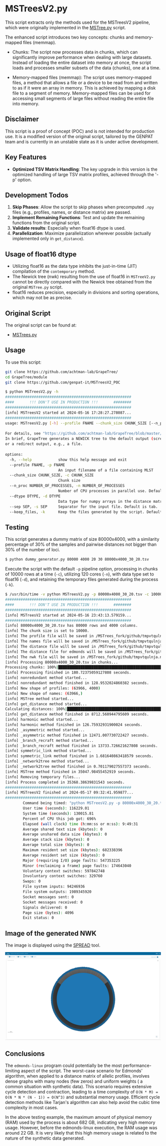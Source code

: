 # MSTreesV2.py

This script extracts only the methods used for the MSTreesV2 pipeline, which were originally implemented in the [MSTree.py](https://github.com/achtman-lab/GrapeTree/blob/master/module/MSTrees.py) script.

The enhanced script introduces two key concepts: chunks and memory-mapped files (memmap).

* Chunks: The script now processes data in chunks, which can significantly improve performance when dealing with large datasets. Instead of loading the entire dataset into memory at once, the script loads and processes smaller subsets of the data (chunks), one at a time.

* Memory-mapped files (memmap): The script uses memory-mapped files, a method that allows a file or a device to be read from and written to as if it were an array in memory. This is achieved by mapping a disk file to a segment of memory. Memory-mapped files can be used for accessing small segments of large files without reading the entire file into memory.

## Disclaimer
This script is a proof of concept (POC) and is not intended for production use. It is a modified version of the original script, tailored by the GENPAT team and is currently in an unstable state as it is under active development.

## Key Features
- **Optimized TSV Matrix Handling**: The key upgrade in this version is the optimized handling of large TSV matrix profiles, achieved through the '-p' option.

## Development Todos
1. **Skip Phases**: Allow the script to skip phases when precomputed `.npy` files (e.g., profiles, names, or distance matrix) are passed.
2. **Implement Remaining Functions**: Test and update the remaining functions from the original script.
3. **Validate results**: Especially when float16 dtype is used.
4. **Parallelization**: Maximize parallelization wherever possible (actually implemented only in `get_distance`).

## Usage of float16 dtype
* Utilizing float16 as the data type inhibits the just-in-time (JIT) compilation of the `contemporary` method.
* The Newick tree (nwk) resulting from the use of float16 in `MSTreeV2.py` cannot be directly compared with the Newick tree obtained from the original `MSTree.py` script.
* float16 reduces precision, especially in divisions and sorting operations, which may not be as precise.




## Original Script
The original script can be found at:
- [MSTrees.py](https://github.com/achtman-lab/GrapeTree/blob/master/module/MSTrees.py)

## Usage

To use this script:
```bash
git clone https://github.com/achtman-lab/GrapeTree/
cd GrapeTree/module
git clone https://github.com/genpat-it/MSTreesV2_POC
```

```bash
$ python MSTreesV2.py -h
#########################################################
####       !!! DON'T USE IN PRODUCTION !!!       ########
#########################################################
[info] MSTreesV2 started at 2024-05-16 17:28:27.278087...
#########################################################
usage: MSTreesV2.py [-h] --profile FNAME --chunk_size CHUNK_SIZE [--n_proc NUMBER_OF_PROCESSES] [--dtype DTYPE] [--sep SEP] [--keep_files]

For details, see "https://github.com/achtman-lab/GrapeTree/blob/master/README.md".
In brief, GrapeTree generates a NEWICK tree to the default output (screen) 
or a redirect output, e.g., a file. 

options:
  -h, --help            show this help message and exit
  --profile FNAME, -p FNAME
                        An input filename of a file containing MLST
  --chunk_size CHUNK_SIZE, -c CHUNK_SIZE
                        Chunk size
  --n_proc NUMBER_OF_PROCESSES, -n NUMBER_OF_PROCESSES
                        Number of CPU processes in parallel use. Default is half of available cores.
  --dtype DTYPE, -d DTYPE
                        Data type for numpy arrays in the distance matrix. Provide 16 for np.float16. Default is np.float32.
  --sep SEP, -s SEP     Separator for the input file. Default is tab.
  --keep_files, -k      Keep the files generated by the script. Default is True.
```

## Testing

This script generates a dummy matrix of size 80000x4000, with a similarity percentage of 30% of the samples and pairwise distances not bigger than 30% of the number of loci.

```bash
$ python dummy_generator.py 80000 4000 20 30 80000x4000_30_20.tsv
```

Execute the script with the default `-p` pipeline option, processing in chunks of 10000 rows at a time (`-c`), utilizing 120 cores (`-n`), with data type set to float16 (`-d`), and retaining the temporary files generated during the process (`-k`).

```bash
$ /usr/bin/time -v python MSTreesV2.py -p 80000x4000_30_20.tsv -c 10000 -n 150 -d 32
#########################################################
####       !!! DON'T USE IN PRODUCTION !!!       ########
#########################################################
[info] MSTreesV2 started at 2024-05-16 23:43:13.579159...
#########################################################
[info] 80000x4000_30_20.tsv has 80000 rows and 4000 columns.
[info] The chunk size is set to 10000.
[info] The profile file will be saved in /MSTrees_fork/github/tmpvtqulnja.prof.npy.
[info] The names file will be saved in /MSTrees_fork/github/tmpvtqulnja.names.npy.
[info] The distance file will be saved in /MSTrees_fork/github/tmpvtqulnja.dist.npy.
[info] The distance file for edmonds will be saved in /MSTrees_fork/github/tmpvtqulnja.dist.list
[info] The nwk file will be saved in /MSTrees_fork/github/tmpvtqulnja.nwk
[info] Processing 80000x4000_30_20.tsv in chunks...
Processing chunks: 100%|███████████████████████████████████████████████████████████████████████████████| 8/8 [02:54<00:00, 21.79s/it]
[info] Processing finished in 180.72375059127808 seconds.
[info] nonredundant method started...
[info] nonredundant method finished in 128.9532024860382 seconds.
[info] New shape of profiles: (63966, 4000)
[info] New shape of names: (63966,)
[info] MSTree method started...
[info] get_distance method started...
Calculating distances: 100%|█████████████████████████████████████████████████████████████████████| 150/150 [2:25:10<00:00, 58.07s/it]
[info] get_distance method finished in 8712.560944795609 seconds.
[info] harmonic method started...
[info] harmonic method finished in 126.75932931900024 seconds.
[info] _asymmetric method started...
[info] _asymmetric method finished in 12471.007730722427 seconds.
[info] _branch_recraft method started...
[info] _branch_recraft method finished in 13733.726621627808 seconds.
[info] symmetric_link method started...
[info] symmetric_link method finished in 1.681640863418579 seconds.
[info] _network2tree method started...
[info] _network2tree method finished in 0.701179027557373 seconds.
[info] MSTree method finished in 35047.98455452919 seconds.
[info] Removing temporary files...
[info] Process completed in 35368.38639831543 seconds.
#########################################################
[info] MSTreesV2 finished at 2024-05-17 09:32:41.959877...
#########################################################
        Command being timed: "python MSTreesV2.py -p 80000x4000_30_20.tsv -c 10000 -n 150 -d 32"
        User time (seconds): 116229.01
        System time (seconds): 130015.81
        Percent of CPU this job got: 696%
        Elapsed (wall clock) time (h:mm:ss or m:ss): 9:49:31
        Average shared text size (kbytes): 0
        Average unshared data size (kbytes): 0
        Average stack size (kbytes): 0
        Average total size (kbytes): 0
        Maximum resident set size (kbytes): 682338396
        Average resident set size (kbytes): 0
        Major (requiring I/O) page faults: 547353225
        Minor (reclaiming a frame) page faults: 174643040
        Voluntary context switches: 597842748
        Involuntary context switches: 329760
        Swaps: 0
        File system inputs: 94246936
        File system outputs: 1989345920
        Socket messages sent: 0
        Socket messages received: 0
        Signals delivered: 0
        Page size (bytes): 4096
        Exit status: 0
```

## Image of the generated NWK

The image is displayed using the [SPREAD](https://github.com/genpat-it/spread) tool.

![](tree.png)


## Conclusions

The `edmonds-linux` program could potentially be the most performance-limiting aspect of the script. The worst-case scenario for Edmonds' algorithm, when applied to a distance matrix of allelic profiles, involves dense graphs with many nodes (few zeros) and uniform weights ( a common situation with synthetic data). This scenario requires extensive cycle detection and contraction, leading to a time complexity of `O(N * M) = O(N * N * (N - 1)) = O(N^3)` and substantial memory usage.
Efficient cycle detection methods like Tarjan's algorithm can also help avoid the cubic time complexity in most cases.

In the above testing example, the maximum amount of physical memory (RAM) used by the process is about 682 GB, indicating very high memory usage. However, before the edmonds-linux execution, the RAM usage was around 22 GB. It is very likely that this high memory usage is related to the nature of the synthetic data generated.